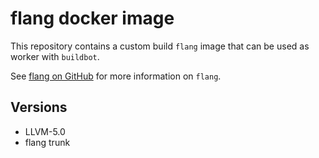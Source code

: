 # flang docker image

This repository contains a custom build `flang` image that can be used as
worker with `buildbot`.

See [flang on GitHub](https://github.com/flang-compiler/flang) for more
information on `flang`.

## Versions

- LLVM-5.0
- flang trunk
